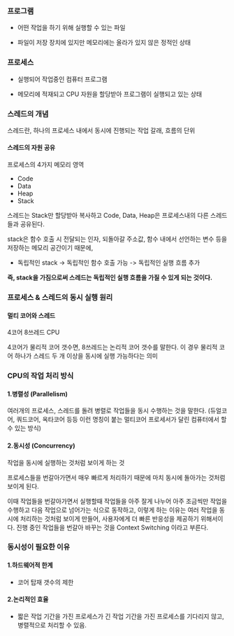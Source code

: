 ### 프로그램	

- 어떤 작업을 하기 위해 실행할 수 있는 파일	

- 파일이 저장 장치에 있지만 메모리에는 올라가 있지 않은 정적인 상태	


### 프로세스 

- 실행되어 작업중인 컴퓨터 프로그램

- 메모리에 적재되고 CPU 자원을 할당받아 프로그램이 실행되고 있는 상태

### 스레드의 개념
스레드란, 하나의 프로세스 내에서 동시에 진행되는 작업 갈래, 흐름의 단위 


#### 스레드의 자원 공유

프로세스의 4가지 메모리 영역
- Code
- Data
- Heap
- Stack

스레드는 Stack만 할당받아 복사하고 Code, Data, Heap은 프로세스내의 다른 스레드들과 공유된다.

 stack은 함수 호출 시 전달되는 인자, 되돌아갈 주소값, 함수 내에서 선언하는 변수 등을 저장하는 메모리 공간이기 때문에, </br>
 
- 독립적인 stack -> 독립적인 함수 호출 가능 -> 독립적인 실행 흐름 추가 
 
**즉, stack을 가짐으로써 스레드는 독립적인 실행 흐름을 가질 수 있게 되는 것이다.** 

### 프로세스 & 스레드의 동시 실행 원리

#### 멀티 코어와 스레드

 4코어 8쓰레드 CPU
 
 4코어가 물리적 코어 갯수면, 8쓰레드는 논리적 코어 갯수를 말한다. 이 경우 물리적 코어 하나가 스레드 두 개 이상을 동시에 실행 가능하다는 의미
 

### CPU의 작업 처리 방식
 
 
#### 1.병렬성 (Parallelism)
여러개의 프로세스, 스레드를 돌려 병렬로 작업들을 동시 수행하는 것을 말한다. 
(듀얼코어, 쿼드코어, 옥타코어 등등 이런 명칭이 붙는 멀티코어 프로세서가 달린 컴퓨터에서 할 수 있는 방식)
 

#### 2.동시성 (Concurrency)
작업을 동시에 실행하는 것처럼 보이게 하는 것

프로세스들을 ​번갈아가면서 매우 빠르게 처리하기 때문에 마치 동시에 돌아가는 것처럼 보이게 된다.
 
이때 작업들을 번갈아가면서 실행할때 작업들을 아주 잘게 나누어 아주 조금씩만 작업을 수행하고 다음 작업으로 넘어가는 식으로 동작하고,
이렇게 하는 이유는 여러 작업을 동시에 처리하는 것처럼 보이게 만들어, 사용자에게 더 빠른 반응성을 제공하기 위해서이다.
진행 중인 작업들을 번갈아 바꾸는 것을 Context Switching 이라고 부른다.
 

### 동시성이 필요한 이유

#### 1.하드웨어적 한계
- 코어 탑재 갯수의 제한

#### 2.논리적인 효율
 - 짧은 작업 기간을 가진 프로세스가 긴 작업 기간을 가진 프로세스를 기다리지 않고, 병렬적으로 처리할 수 있음.


 
 
 
